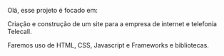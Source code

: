 Olá, esse projeto é focado em:

Criação e construção de um site para a empresa de internet e telefonia Telecall.

Faremos uso de HTML, CSS, Javascript e Frameworks e bibliotecas.
